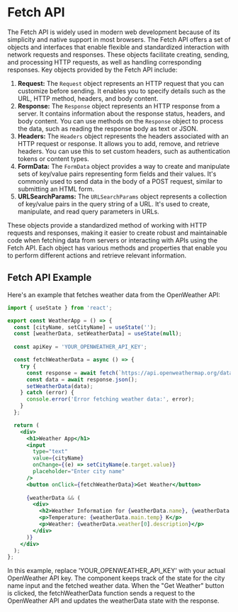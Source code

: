 # Fetch API
The Fetch API is widely used in modern web development because of its simplicity and native support in most browsers.
The Fetch API offers a set of objects and interfaces that enable flexible and standardized interaction with network requests and responses. These objects facilitate creating, sending, and processing HTTP requests, as well as handling corresponding responses. Key objects provided by the Fetch API include:

1. **Request:** The `Request` object represents an HTTP request that you can customize before sending. It enables you to specify details such as the URL, HTTP method, headers, and body content.
2. **Response:** The `Response` object represents an HTTP response from a server. It contains information about the response status, headers, and body content. You can use methods on the `Response` object to process the data, such as reading the response body as text or JSON.
3. **Headers:** The `Headers` object represents the headers associated with an HTTP request or response. It allows you to add, remove, and retrieve headers. You can use this to set custom headers, such as authentication tokens or content types.
4. **FormData:** The `FormData` object provides a way to create and manipulate sets of key/value pairs representing form fields and their values. It's commonly used to send data in the body of a POST request, similar to submitting an HTML form.
5. **URLSearchParams:** The `URLSearchParams` object represents a collection of key/value pairs in the query string of a URL. It's used to create, manipulate, and read query parameters in URLs.

These objects provide a standardized method of working with HTTP requests and responses, making it easier to create robust and maintainable code when fetching data from servers or interacting with APIs using the Fetch API. Each object has various methods and properties that enable you to perform different actions and retrieve relevant information.

## Fetch API Example
Here's an example that fetches weather data from the OpenWeather API:

```jsx
import { useState } from 'react';

export const WeatherApp = () => {
  const [cityName, setCityName] = useState('');
  const [weatherData, setWeatherData] = useState(null);
  
  const apiKey = 'YOUR_OPENWEATHER_API_KEY';

  const fetchWeatherData = async () => {
    try {
      const response = await fetch(`https://api.openweathermap.org/data/2.5/weather?q=${cityName}&appid=${apiKey}`);
      const data = await response.json();
      setWeatherData(data);
    } catch (error) {
      console.error('Error fetching weather data:', error);
    }
  };

  return (
    <div>
      <h1>Weather App</h1>
      <input
        type="text"
        value={cityName}
        onChange={(e) => setCityName(e.target.value)}
        placeholder="Enter city name"
      />
      <button onClick={fetchWeatherData}>Get Weather</button>
      
      {weatherData && (
        <div>
          <h2>Weather Information for {weatherData.name}, {weatherData.sys.country}</h2>
          <p>Temperature: {weatherData.main.temp} K</p>
          <p>Weather: {weatherData.weather[0].description}</p>
        </div>
      )}
    </div>
  );
};
```

In this example, replace 'YOUR_OPENWEATHER_API_KEY' with your actual OpenWeather API key. The component keeps track of the state for the city name input and the fetched weather data. When the "Get Weather" button is clicked, the fetchWeatherData function sends a request to the OpenWeather API and updates the weatherData state with the response.